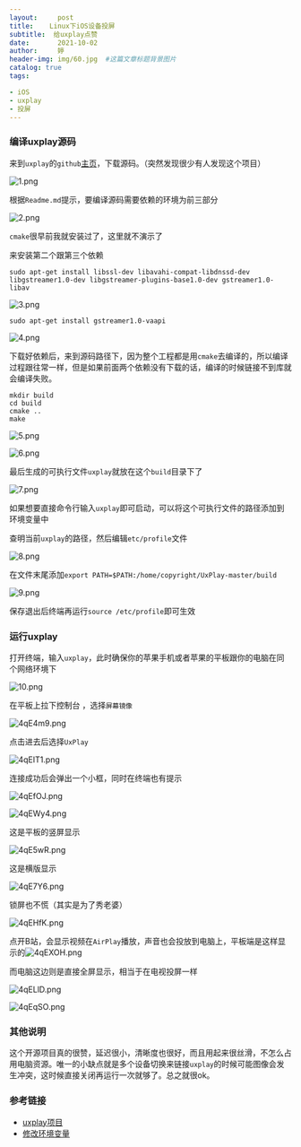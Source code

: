```yaml
---
layout:     post   				  
title:    Linux下iOS设备投屏
subtitle:  给uxplay点赞
date:       2021-10-02				
author:     婷                              
header-img: img/60.jpg 	#这篇文章标题背景图片
catalog: true 						
tags:								

- iOS
- uxplay
- 投屏
---
```






### 编译uxplay源码

来到`uxplay`的`github`[主页](https://github.com/antimof/UxPlay)，下载源码。（突然发现很少有人发现这个项目）

![1.png](https://i.loli.net/2021/10/02/65DuMcsPfAjtvbC.png)



根据`Readme.md`提示，要编译源码需要依赖的环境为前三部分

![2.png](https://i.loli.net/2021/10/02/z9QlUKVsm8yaPRi.png)

`cmake`很早前我就安装过了，这里就不演示了



来安装第二个跟第三个依赖

```shell
sudo apt-get install libssl-dev libavahi-compat-libdnssd-dev libgstreamer1.0-dev libgstreamer-plugins-base1.0-dev gstreamer1.0-libav
```

![3.png](https://i.loli.net/2021/10/02/yvE36xVGisTpemW.png)



```shell
sudo apt-get install gstreamer1.0-vaapi 
```

![4.png](https://i.loli.net/2021/10/02/JWjCzwMnKmBdGDO.png)



下载好依赖后，来到源码路径下，因为整个工程都是用`cmake`去编译的，所以编译过程跟往常一样，但是如果前面两个依赖没有下载的话，编译的时候链接不到库就会编译失败。

```shell
mkdir build
cd build
cmake ..
make
```

![5.png](https://i.loli.net/2021/10/02/2HwxrekWj9qQAoE.png)



![6.png](https://i.loli.net/2021/10/02/BmEziLpsWK1hlFQ.png)

最后生成的可执行文件`uxplay`就放在这个`build`目录下了

![7.png](https://i.loli.net/2021/10/02/AdhWb4tkvYQ2ujT.png)

如果想要直接命令行输入`uxplay`即可启动，可以将这个可执行文件的路径添加到环境变量中

查明当前`uxplay`的路径，然后编辑`etc/profile`文件

![8.png](https://i.loli.net/2021/10/02/WPAz6MvKlOeSZdD.png)



在文件末尾添加`export PATH=$PATH:/home/copyright/UxPlay-master/build`

![9.png](https://i.loli.net/2021/10/02/aV3AgkdTUFGmu7S.png)



保存退出后终端再运行`source /etc/profile`即可生效





### 运行uxplay

打开终端，输入`uxplay`，此时确保你的苹果手机或者苹果的平板跟你的电脑在同个网络环境下

![10.png](https://i.loli.net/2021/10/02/bpST1Lwa3qGehrs.png)



在平板上拉下控制台 ，选择`屏幕镜像`

![4qE4m9.png](https://z3.ax1x.com/2021/10/02/4qE4m9.png)

点击进去后选择`UxPlay`

![4qEIT1.png](https://z3.ax1x.com/2021/10/02/4qEIT1.png)

连接成功后会弹出一个小框，同时在终端也有提示

![4qEfOJ.png](https://z3.ax1x.com/2021/10/02/4qEfOJ.png)

![4qEWy4.png](https://z3.ax1x.com/2021/10/02/4qEWy4.png)

这是平板的竖屏显示

![4qE5wR.png](https://z3.ax1x.com/2021/10/02/4qE5wR.png)

这是横版显示

![4qE7Y6.png](https://z3.ax1x.com/2021/10/02/4qE7Y6.png)

锁屏也不慌（其实是为了秀老婆）

![4qEHfK.png](https://z3.ax1x.com/2021/10/02/4qEHfK.png)



点开B站，会显示视频在`AirPlay`播放，声音也会投放到电脑上，平板端是这样显示的![4qEXOH.png](https://z3.ax1x.com/2021/10/02/4qEXOH.png)

而电脑这边则是直接全屏显示，相当于在电视投屏一样

![4qELlD.png](https://z3.ax1x.com/2021/10/02/4qELlD.png)



![4qEqSO.png](https://z3.ax1x.com/2021/10/02/4qEqSO.png)



### 其他说明

这个开源项目真的很赞，延迟很小，清晰度也很好，而且用起来很丝滑，不怎么占用电脑资源。唯一的小缺点就是多个设备切换来链接`uxplay`的时候可能图像会发生冲突，这时候直接关闭再运行一次就够了。总之就很ok。



### 参考链接

- [uxplay项目](https://github.com/antimof/UxPlay)
- [修改环境变量](https://blog.csdn.net/White_Idiot/article/details/78253004)











